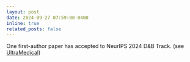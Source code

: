 ```yaml
---
layout: post
date: 2024-09-27 07:59:00-0400
inline: true
related_posts: false
---
```


One first-author paper has accepted to NeurIPS 2024 D&B Track. (see [UltraMedical](https://github.com/TsinghuaC3I/UltraMedical))